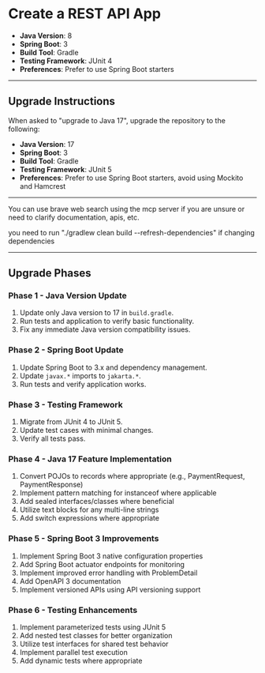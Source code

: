 # Create a REST API App

- **Java Version**: 8
- **Spring Boot**: 3
- **Build Tool**: Gradle
- **Testing Framework**: JUnit 4
- **Preferences**: Prefer to use Spring Boot starters

---

## Upgrade Instructions

When asked to "upgrade to Java 17", upgrade the repository to the following:

- **Java Version**: 17
- **Spring Boot**: 3
- **Build Tool**: Gradle
- **Testing Framework**: JUnit 5
- **Preferences**: Prefer to use Spring Boot starters, avoid using Mockito and Hamcrest

---

You can use brave web search using the mcp server if you are unsure or need to clarify
documentation, apis, etc.

you need to run "./gradlew clean build --refresh-dependencies" if changing dependencies

---

## Upgrade Phases

### Phase 1 - Java Version Update

1. Update only Java version to 17 in `build.gradle`.
2. Run tests and application to verify basic functionality.
3. Fix any immediate Java version compatibility issues.

### Phase 2 - Spring Boot Update

1. Update Spring Boot to 3.x and dependency management.
2. Update `javax.*` imports to `jakarta.*`.
3. Run tests and verify application works.

### Phase 3 - Testing Framework

1. Migrate from JUnit 4 to JUnit 5.
2. Update test cases with minimal changes.
3. Verify all tests pass.

### Phase 4 - Java 17 Feature Implementation

1. Convert POJOs to records where appropriate (e.g., PaymentRequest, PaymentResponse)
2. Implement pattern matching for instanceof where applicable
3. Add sealed interfaces/classes where beneficial
4. Utilize text blocks for any multi-line strings
5. Add switch expressions where appropriate

### Phase 5 - Spring Boot 3 Improvements

1. Implement Spring Boot 3 native configuration properties
2. Add Spring Boot actuator endpoints for monitoring
3. Implement improved error handling with ProblemDetail
4. Add OpenAPI 3 documentation
5. Implement versioned APIs using API versioning support

### Phase 6 - Testing Enhancements

1. Implement parameterized tests using JUnit 5
2. Add nested test classes for better organization
3. Utilize test interfaces for shared test behavior
4. Implement parallel test execution
5. Add dynamic tests where appropriate

